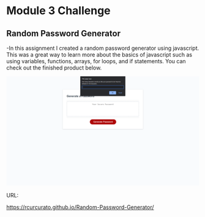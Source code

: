 # Module 3 Challenge

## Random Password Generator

-In this assignment I created a random password generator using javascript. This was a great way to learn more about the basics of javascript such as using variables, functions, arrays, for loops, and if statements. You can check out the finished product below.

![Alt text](<Screenshot (6).png>)

URL:

https://rcurcurato.github.io/Random-Password-Generator/